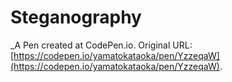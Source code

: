 # Steganography
 _A Pen created at CodePen.io. Original URL: [https://codepen.io/yamatokataoka/pen/YzzeqaW](https://codepen.io/yamatokataoka/pen/YzzeqaW).

 